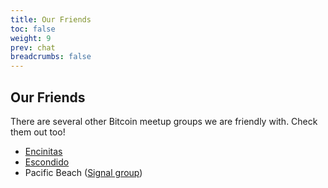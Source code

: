 ```yaml
---
title: Our Friends
toc: false
weight: 9
prev: chat
breadcrumbs: false
---
```


## Our Friends

There are several other Bitcoin meetup groups we are friendly with. Check them out too!
* [Encinitas](https://lu.ma/calendar/cal-3zDGZ6vPHuIqgAO)
* [Escondido](https://lu.ma/calendar/cal-7fsYTR7N4Yfc6Ed)
* Pacific Beach ([Signal group](https://signal.group/#CjQKIJ-FUG7-EWFyFYGLTYAOQlPy3G5y8BPPprtdCP_FPGmyEhDNDsODsn2Hc50lCkHqduQy))

